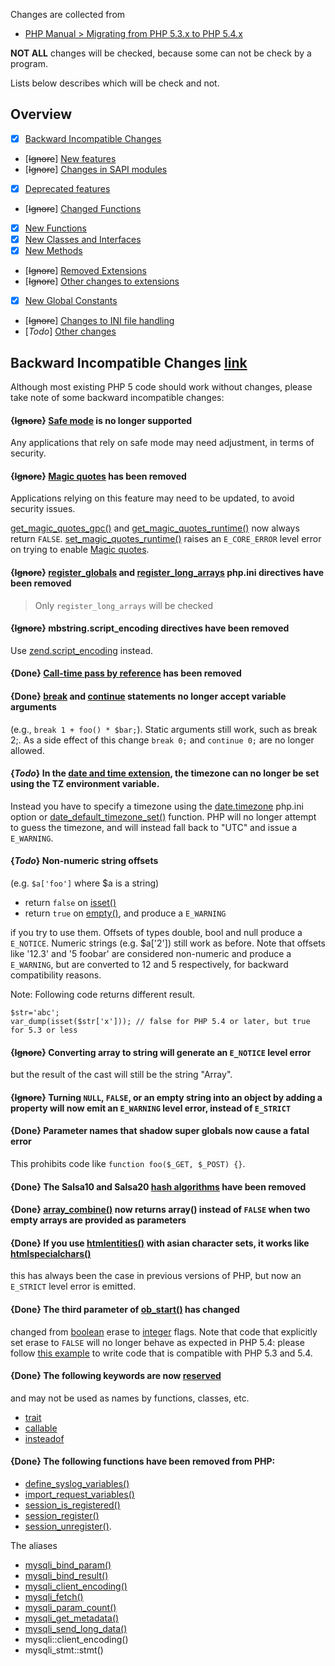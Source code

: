 Changes are collected from
- [PHP Manual > Migrating from PHP 5.3.x to PHP 5.4.x](http://php.net/manual/en/migration54.php)

**NOT ALL** changes will be checked, because some can not be check by a program.

Lists below describes which will be check and not.


## Overview
- [x] [Backward Incompatible Changes](http://php.net/manual/en/migration54.incompatible.php)
- [~~Ignore~~] [New features](http://php.net/manual/en/migration54.new-features.php)
- [~~Ignore~~] [Changes in SAPI modules](http://php.net/manual/en/migration54.sapi.php)
- [x] [Deprecated features](http://php.net/manual/en/migration54.deprecated.php)
- [~~Ignore~~] [Changed Functions](http://php.net/manual/en/migration54.parameters.php)
- [x] [New Functions](http://php.net/manual/en/migration54.functions.php)
- [x] [New Classes and Interfaces](http://php.net/manual/en/migration54.classes.php)
- [x] [New Methods](http://php.net/manual/en/migration54.methods.php)
- [~~Ignore~~] [Removed Extensions](http://php.net/manual/en/migration54.removed-extensions.php)
- [~~Ignore~~] [Other changes to extensions](http://php.net/manual/en/migration54.extensions-other.php)
- [x] [New Global Constants](http://php.net/manual/en/migration54.global-constants.php)
- [~~Ignore~~] [Changes to INI file handling](http://php.net/manual/en/migration54.ini.php)
- [*Todo*] [Other changes](http://php.net/manual/en/migration54.other.php)


## Backward Incompatible Changes [link](http://php.net/manual/en/migration53.incompatible.php)

Although most existing PHP 5 code should work without changes, please take
note of some backward incompatible changes:

#### {~~Ignore~~} [Safe mode](http://php.net/manual/en/features.safe-mode.php) is no longer supported

Any applications that rely on safe mode may need adjustment, in terms of
security.

#### {~~Ignore~~} [Magic quotes](http://php.net/manual/en/security.magicquotes.php) has been removed

Applications relying on this feature may need to be updated, to avoid security
issues.

[get_magic_quotes_gpc()](http://php.net/manual/en/function.get-magic-quotes-gpc.php)
and
[get_magic_quotes_runtime()](http://php.net/manual/en/function.get-magic-quotes-runtime.php)
now always return `FALSE`.
[set_magic_quotes_runtime()](http://php.net/manual/en/function.set-magic-quotes-runtime.php)
raises an `E_CORE_ERROR` level error on trying to enable
[Magic quotes](http://php.net/manual/en/security.magicquotes.php).

#### {~~Ignore~~} [register_globals](http://php.net/manual/en/ini.core.php#ini.register-globals) and [register_long_arrays](http://php.net/manual/en/ini.core.php#ini.register-long-arrays) php.ini directives have been removed
> Only `register_long_arrays` will be checked

#### {~~Ignore~~} mbstring.script_encoding directives have been removed

Use [zend.script_encoding](http://php.net/manual/en/ini.core.php#ini.zend.script-encoding) instead.

#### {**Done**} [Call-time pass by reference](http://php.net/manual/en/language.references.pass.php) has been removed

#### {**Done**} [break](http://php.net/manual/en/control-structures.break.php) and [continue](http://php.net/manual/en/control-structures.continue.php) statements no longer accept variable arguments

(e.g., `break 1 + foo() * $bar;`).  Static arguments still work, such as break
2;. As a side effect of this change `break 0;` and `continue 0;` are no longer
allowed.

#### {*Todo*} In the [date and time extension](http://php.net/manual/en/book.datetime.php), the timezone can no longer be set using the TZ environment variable.

Instead you have to specify a timezone using the
[date.timezone](http://php.net/manual/en/datetime.configuration.php#ini.date.timezone)
php.ini option or
[date_default_timezone_set()](http://php.net/manual/en/function.date-default-timezone-set.php)
function. PHP will no longer attempt to guess the timezone, and will instead
fall back to "UTC" and issue a `E_WARNING`.

#### {*Todo*} Non-numeric string offsets

(e.g. `$a['foo']` where $a is a string)

- return `false` on [isset()](http://php.net/manual/en/function.isset.php)
- return `true` on [empty()](http://php.net/manual/en/function.empty.php), and produce a `E_WARNING`

if you try to use them. Offsets of types double, bool and null produce a
`E_NOTICE`. Numeric strings (e.g. $a['2']) still work as before. Note that
offsets like '12.3' and '5 foobar' are considered non-numeric and produce a
`E_WARNING`, but are converted to 12 and 5 respectively, for backward
compatibility reasons.

Note: Following code returns different result.
```
$str='abc';
var_dump(isset($str['x'])); // false for PHP 5.4 or later, but true for 5.3 or less
```

#### {~~Ignore~~} Converting array to string will generate an `E_NOTICE` level error

but the result of the cast will still be the string "Array".

#### {~~Ignore~~} Turning `NULL`, `FALSE`, or an empty string into an object by adding a property will now emit an `E_WARNING` level error, instead of `E_STRICT`

#### {**Done**} Parameter names that shadow super globals now cause a fatal error

This prohibits code like `function foo($_GET, $_POST) {}`.

#### {**Done**} The Salsa10 and Salsa20 [hash algorithms](http://php.net/manual/en/book.hash.php) have been removed

#### {**Done**} [array_combine()](http://php.net/manual/en/function.array-combine.php) now returns array() instead of `FALSE` when two empty arrays are provided as parameters

#### {**Done**} If you use [htmlentities()](http://php.net/manual/en/function.htmlentities.php) with asian character sets, it works like [htmlspecialchars()](http://php.net/manual/en/function.htmlspecialchars.php)

this has always been the case in previous versions of PHP, but now an
`E_STRICT` level error is emitted.

#### {**Done**} The third parameter of [ob_start()](http://php.net/manual/en/function.ob-start.php) has changed

changed from [boolean](http://php.net/manual/en/language.types.boolean.php)
erase to [integer](http://php.net/manual/en/language.types.integer.php) flags.
Note that code that explicitly set erase to `FALSE` will no longer behave as
expected in PHP 5.4: please follow [this
example](http://php.net/manual/en/function.ob-start.php#function.ob-start.flags-bc)
to write code that is compatible with PHP 5.3 and 5.4.

#### {**Done**} The following keywords are now [reserved](http://php.net/manual/en/reserved.php)

and may not be used as names by functions, classes, etc.

- [trait](http://php.net/manual/en/language.oop5.traits.php)
- [callable](http://php.net/manual/en/language.types.callable.php)
- [insteadof](http://php.net/manual/en/language.oop5.traits.php)

#### {**Done**} The following functions have been removed from PHP:

- [define_syslog_variables()](http://php.net/manual/en/function.define-syslog-variables.php)
- [import_request_variables()](http://php.net/manual/en/function.import-request-variables.php)
- [session_is_registered()](http://php.net/manual/en/function.session-is-registered.php)
- [session_register()](http://php.net/manual/en/function.session-register.php)
- [session_unregister()](http://php.net/manual/en/function.session-unregister.php).

The aliases
- [mysqli_bind_param()](http://php.net/manual/en/function.mysqli-bind-param.php)
- [mysqli_bind_result()](http://php.net/manual/en/function.mysqli-bind-result.php)
- [mysqli_client_encoding()](http://php.net/manual/en/function.mysqli-client-encoding.php)
- [mysqli_fetch()](http://php.net/manual/en/function.mysqli-fetch.php)
- [mysqli_param_count()](http://php.net/manual/en/function.mysqli-param-count.php)
- [mysqli_get_metadata()](http://php.net/manual/en/function.mysqli-get-metadata.php)
- [mysqli_send_long_data()](http://php.net/manual/en/function.mysqli-send-long-data.php)
- mysqli::client_encoding()
- mysqli_stmt::stmt()
